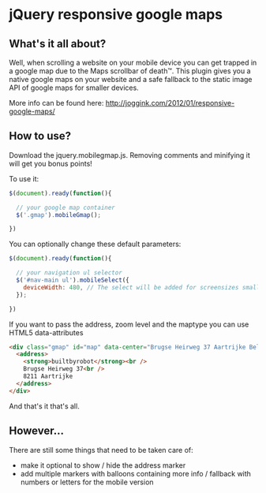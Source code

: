 jQuery responsive google maps
=============================

What's it all about?
--------------------

Well, when scrolling a website on your mobile device you can get trapped in a google map 
due to the Maps scrollbar of death™. This plugin gives you a native google maps on your 
website and a safe fallback to the static image API of google maps for smaller devices.

More info can be found here: http://joggink.com/2012/01/responsive-google-maps/

How to use?
-----------

Download the jquery.mobilegmap.js. Removing comments and minifying it will get you bonus points!

To use it:

``` javascript
$(document).ready(function(){

  // your google map container
  $('.gmap').mobileGmap();

})
```

You can optionally change these default parameters:

``` javascript
$(document).ready(function(){

  // your navigation ul selector
  $('#nav-main ul').mobileSelect({
    deviceWidth: 480, // The select will be added for screensizes smaller than this
  });

})
```
If you want to pass the address, zoom level and the maptype you can use HTML5 data-attributes
``` html
<div class="gmap" id="map" data-center="Brugse Heirweg 37 Aartrijke Belgium" data-zoom="15">
  <address>
    <strong>builtbyrobot</strong><br />
    Brugse Heirweg 37<br />
    8211 Aartrijke
  </address>
</div>
```
And that's it that's all.

However...
----------

There are still some things that need to be taken care of:

*  make it optional to show / hide the address marker
*  add multiple markers with balloons containing more info / fallback with numbers or letters for the mobile version
